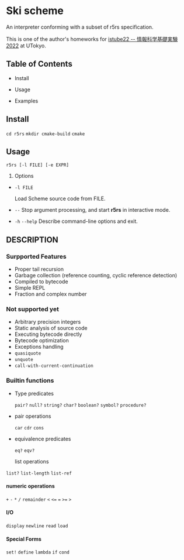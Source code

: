 # Ski scheme

An interpreter conforming with a subset of r5rs specification. 

This is one of the author's homeworks for [istube22 -- 情報科学基礎実験2022](https://sites.google.com/view/isutbe2022) at UTokyo.

## Table of Contents

- Install

- Usage

- Examples

## Install

`cd r5rs`
`mkdir cmake-build`
`cmake `



## Usage

`r5rs [-l FILE] [-e EXPR]`

1. Options 
- `-l FILE`
  
  Load Scheme source code from FILE.

- `--` 
  Stop argument processing, and start **r5rs** in interactive mode.  

- `-h` `--help` 
  Describe command-line options and exit.

## DESCRIPTION

### Surpported Features

- Proper tail recursion
- Garbage collection (reference counting, cyclic reference detection)
- Compiled to bytecode
- Simple REPL
- Fraction and complex number

### Not supported yet

- Arbitrary precision integers
- Static analysis of source code
- Executing bytecode directly   
- Bytecode optimization
- Exceptions handling
- `quasiquote` 
- `unquote` 
- `call-with-current-continuation`

### Builtin functions

- Type predicates
  
   `pair?` `null?` `string?` `char?` `boolean?` `symbol?` `procedure?`

- pair operations
  
  `car` `cdr` `cons`

- equivalence predicates
  
  `eq?` `eqv?`   
  
  list operations

`list?` `list-length` `list-ref`

#### numeric operations

`+` `-` `*` `/` `remainder` `<` `<=` `=` `>=` `>`

#### I/O

`display` `newline` `read` `load`

#### Special Forms

`set!` `define` `lambda` `if` `cond`



